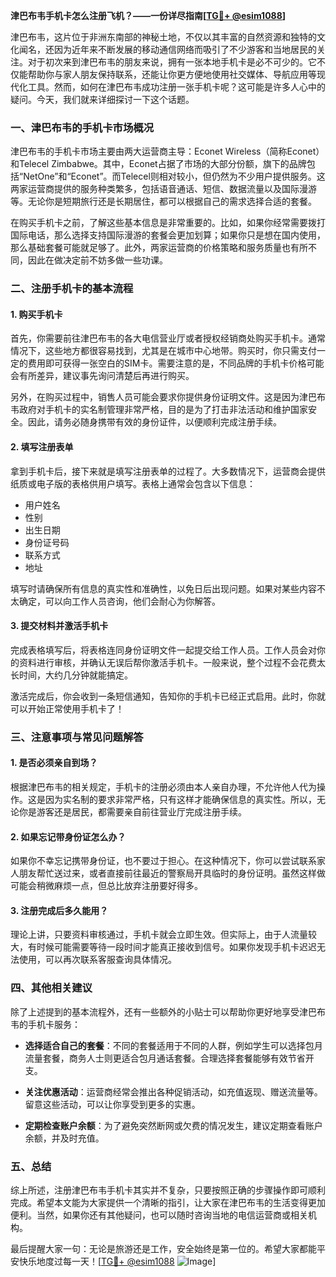**津巴布韦手机卡怎么注册飞机？——一份详尽指南[[TG💪+ @esim1088](https://t.me/s/esim1088)]**

津巴布韦，这片位于非洲东南部的神秘土地，不仅以其丰富的自然资源和独特的文化闻名，还因为近年来不断发展的移动通信网络而吸引了不少游客和当地居民的关注。对于初次来到津巴布韦的朋友来说，拥有一张本地手机卡是必不可少的。它不仅能帮助你与家人朋友保持联系，还能让你更方便地使用社交媒体、导航应用等现代化工具。然而，如何在津巴布韦成功注册一张手机卡呢？这可能是许多人心中的疑问。今天，我们就来详细探讨一下这个话题。

### 一、津巴布韦的手机卡市场概况

津巴布韦的手机卡市场主要由两大运营商主导：Econet Wireless（简称Econet）和Telecel Zimbabwe。其中，Econet占据了市场的大部分份额，旗下的品牌包括“NetOne”和“Econet”。而Telecel则相对较小，但仍然为不少用户提供服务。这两家运营商提供的服务种类繁多，包括语音通话、短信、数据流量以及国际漫游等。无论你是短期旅行还是长期居住，都可以根据自己的需求选择合适的套餐。

在购买手机卡之前，了解这些基本信息是非常重要的。比如，如果你经常需要拨打国际电话，那么选择支持国际漫游的套餐会更加划算；如果你只是想在国内使用，那么基础套餐可能就足够了。此外，两家运营商的价格策略和服务质量也有所不同，因此在做决定前不妨多做一些功课。

### 二、注册手机卡的基本流程

#### 1. 购买手机卡

首先，你需要前往津巴布韦的各大电信营业厅或者授权经销商处购买手机卡。通常情况下，这些地方都很容易找到，尤其是在城市中心地带。购买时，你只需支付一定的费用即可获得一张空白的SIM卡。需要注意的是，不同品牌的手机卡价格可能会有所差异，建议事先询问清楚后再进行购买。

另外，在购买过程中，销售人员可能会要求你提供身份证明文件。这是因为津巴布韦政府对手机卡的实名制管理非常严格，目的是为了打击非法活动和维护国家安全。因此，请务必随身携带有效的身份证件，以便顺利完成注册手续。

#### 2. 填写注册表单

拿到手机卡后，接下来就是填写注册表单的过程了。大多数情况下，运营商会提供纸质或电子版的表格供用户填写。表格上通常会包含以下信息：

- 用户姓名
- 性别
- 出生日期
- 身份证号码
- 联系方式
- 地址

填写时请确保所有信息的真实性和准确性，以免日后出现问题。如果对某些内容不太确定，可以向工作人员咨询，他们会耐心为你解答。

#### 3. 提交材料并激活手机卡

完成表格填写后，将表格连同身份证明文件一起提交给工作人员。工作人员会对你的资料进行审核，并确认无误后帮你激活手机卡。一般来说，整个过程不会花费太长时间，大约几分钟就能搞定。

激活完成后，你会收到一条短信通知，告知你的手机卡已经正式启用。此时，你就可以开始正常使用手机卡了！

### 三、注意事项与常见问题解答

#### 1. 是否必须亲自到场？

根据津巴布韦的相关规定，手机卡的注册必须由本人亲自办理，不允许他人代为操作。这是因为实名制的要求非常严格，只有这样才能确保信息的真实性。所以，无论你是游客还是居民，都需要亲自前往营业厅完成注册手续。

#### 2. 如果忘记带身份证怎么办？

如果你不幸忘记携带身份证，也不要过于担心。在这种情况下，你可以尝试联系家人朋友帮忙送过来，或者直接前往最近的警察局开具临时的身份证明。虽然这样做可能会稍微麻烦一点，但总比放弃注册要好得多。

#### 3. 注册完成后多久能用？

理论上讲，只要资料审核通过，手机卡就会立即生效。但实际上，由于人流量较大，有时候可能需要等待一段时间才能真正接收到信号。如果你发现手机卡迟迟无法使用，可以再次联系客服查询具体情况。

### 四、其他相关建议

除了上述提到的基本流程外，还有一些额外的小贴士可以帮助你更好地享受津巴布韦的手机卡服务：

- **选择适合自己的套餐**：不同的套餐适用于不同的人群，例如学生可以选择包月流量套餐，商务人士则更适合包月通话套餐。合理选择套餐能够有效节省开支。
  
- **关注优惠活动**：运营商经常会推出各种促销活动，如充值返现、赠送流量等。留意这些活动，可以让你享受到更多的实惠。

- **定期检查账户余额**：为了避免突然断网或欠费的情况发生，建议定期查看账户余额，并及时充值。

### 五、总结

综上所述，注册津巴布韦手机卡其实并不复杂，只要按照正确的步骤操作即可顺利完成。希望本文能为大家提供一个清晰的指引，让大家在津巴布韦的生活变得更加便利。当然，如果你还有其他疑问，也可以随时咨询当地的电信运营商或相关机构。

最后提醒大家一句：无论是旅游还是工作，安全始终是第一位的。希望大家都能平安快乐地度过每一天！[[TG💪+ @esim1088](https://t.me/s/esim1088) ![Image](https://i.postimg.cc/4NQfJmqS/Snipaste-2025-05-13-00-14-12.png)]
